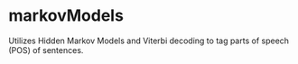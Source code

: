 # markovModels
Utilizes Hidden Markov Models and Viterbi decoding to tag parts of speech (POS) of sentences.
